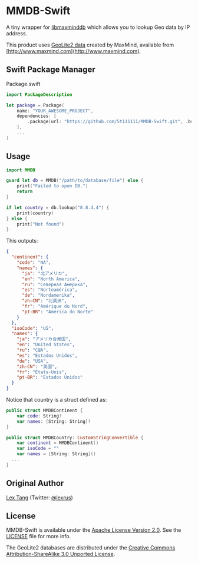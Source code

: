 # MMDB-Swift

A tiny wrapper for [libmaxminddb](https://github.com/maxmind/libmaxminddb) which allows you to lookup Geo data by IP address.

This product uses [GeoLite2 data](http://dev.maxmind.com/geoip/geoip2/geolite2/) created by MaxMind, available from [http://www.maxmind.com](http://www.maxmind.com).

## Swift Package Manager

Package.swift

```swift
import PackageDescription

let package = Package(
    name: "YOUR_AWESOME_PROJECT",
    dependencies: [
        .package(url: "https://github.com/5t111111/MMDB-Swift.git", .branch("master"))
    ],
    ...
)
```

## Usage

```swift
import MMDB

guard let db = MMDB("/path/to/database/file") else {
    print("Failed to open DB.")
    return
}

if let country = db.lookup("8.8.4.4") {
    print(country)
} else {
    print("Not found")
}
```

This outputs:

```json
{
  "continent": {
    "code": "NA",
    "names": {
      "ja": "北アメリカ",
      "en": "North America",
      "ru": "Северная Америка",
      "es": "Norteamérica",
      "de": "Nordamerika",
      "zh-CN": "北美洲",
      "fr": "Amérique du Nord",
      "pt-BR": "América do Norte"
    }
  },
  "isoCode": "US",
  "names": {
    "ja": "アメリカ合衆国",
    "en": "United States",
    "ru": "США",
    "es": "Estados Unidos",
    "de": "USA",
    "zh-CN": "美国",
    "fr": "États-Unis",
    "pt-BR": "Estados Unidos"
  }
}
```

Notice that country is a struct defined as:

```swift
public struct MMDBContinent {
    var code: String?
    var names: [String: String]?
}

public struct MMDBCountry: CustomStringConvertible {
    var continent = MMDBContinent()
    var isoCode = ""
    var names = [String: String]()
  ...
}
```

## Original Author

[Lex Tang](https://github.com/lexrus) (Twitter: [@lexrus](https://twitter.com/lexrus))

## License

MMDB-Swift is available under the [Apache License Version 2.0](http://www.apache.org/licenses/LICENSE-2.0). See the [LICENSE](https://github.com/lexrus/MMDB-Swift/blob/master/LICENSE) file for more info.

The GeoLite2 databases are distributed under the [Creative Commons Attribution-ShareAlike 3.0 Unported License](http://creativecommons.org/licenses/by-sa/3.0/).
